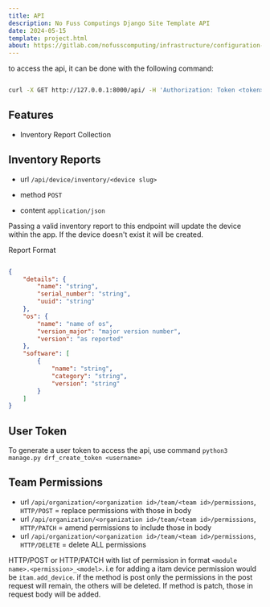 ```yaml
---
title: API
description: No Fuss Computings Django Site Template API
date: 2024-05-15
template: project.html
about: https://gitlab.com/nofusscomputing/infrastructure/configuration-management/django_app
---
```



to access the api, it can be done with the following command:

``` bash

curl -X GET http://127.0.0.1:8000/api/ -H 'Authorization: Token <token>'

```


## Features

- Inventory Report Collection


## Inventory Reports

- url `/api/device/inventory/<device slug>`

- method `POST`

- content `application/json`

Passing a valid inventory report to this endpoint will update the device within the app. If the device doesn't exist it will be created.

Report Format

``` json

{
    "details": {
        "name": "string",
        "serial_number": "string",
        "uuid": "string"
    },
    "os": {
        "name": "name of os",
        "version_major": "major version number",
        "version": "as reported"
    },
    "software": [
        {
            "name": "string",
            "category": "string",
            "version": "string"
        }
    ]
}


```

## User Token

To generate a user token to access the api, use command `python3 manage.py drf_create_token <username>`


## Team Permissions

- url `/api/organization/<organization id>/team/<team id>/permissions`, `HTTP/POST` = replace permissions with those in body
- url `/api/organization/<organization id>/team/<team id>/permissions`, `HTTP/PATCH` = amend permissions to include those in body
- url `/api/organization/<organization id>/team/<team id>/permissions`, `HTTP/DELETE` = delete ALL permissions

HTTP/POST or HTTP/PATCH with list of permission in format `<module name>.<permission>_<model>`. i.e for adding a itam device permission would be `itam.add_device`. if the method is post only the permissions in the post request will remain, the others will be deleted. If method is patch, those in request body will be added.
